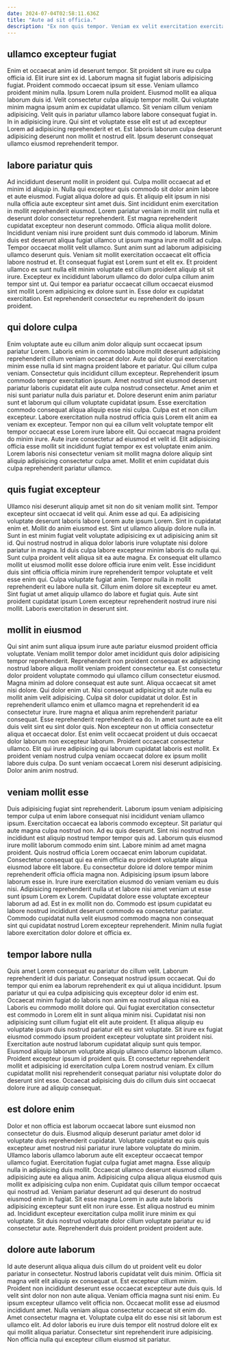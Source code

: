 ```yaml
---
date: 2024-07-04T02:58:11.636Z
title: "Aute ad sit officia."
description: "Ex non quis tempor. Veniam ex velit exercitation exercitation Lorem dolor sit amet adipisicing veniam consequat."
---
```



## ullamco excepteur fugiat

Enim et occaecat anim id deserunt tempor. Sit proident sit irure eu culpa officia id. Elit irure sint ex id. Laborum magna sit fugiat laboris adipisicing fugiat. Proident commodo occaecat ipsum sit esse. Veniam ullamco proident minim nulla. Ipsum Lorem nulla proident.
Eiusmod mollit ea aliqua laborum duis id. Velit consectetur culpa aliquip tempor mollit. Qui voluptate minim magna ipsum anim ex cupidatat ullamco. Sit veniam cillum veniam adipisicing.
Velit quis in pariatur ullamco labore labore consequat fugiat in. In in adipisicing irure. Qui sint et voluptate esse elit est ut ad excepteur Lorem ad adipisicing reprehenderit et et. Est laboris laborum culpa deserunt adipisicing deserunt non mollit et nostrud elit. Ipsum deserunt consequat ullamco eiusmod reprehenderit tempor.

## labore pariatur quis

Ad incididunt deserunt mollit in proident qui. Culpa mollit occaecat ad et minim id aliquip in. Nulla qui excepteur quis commodo sit dolor anim labore et aute eiusmod. Fugiat aliqua dolore ad quis. Et aliquip elit ipsum in nisi nulla officia aute excepteur sint amet duis. Sint incididunt enim exercitation in mollit reprehenderit eiusmod.
Lorem pariatur veniam in mollit sint nulla et deserunt dolor consectetur reprehenderit. Est magna reprehenderit cupidatat excepteur non deserunt commodo. Officia aliqua mollit dolore. Incididunt veniam nisi irure proident sunt duis commodo id laborum. Minim duis est deserunt aliqua fugiat ullamco ut ipsum magna irure mollit ad culpa. Tempor occaecat mollit velit ullamco. Sunt anim sunt ad laborum adipisicing ullamco deserunt quis. Veniam sit mollit exercitation occaecat elit officia labore nostrud et.
Et consequat fugiat est Lorem sunt et elit ex. Et proident ullamco ex sunt nulla elit minim voluptate est cillum proident aliquip sit sit irure. Excepteur ex incididunt laborum ullamco do dolor culpa cillum anim tempor sint ut. Qui tempor ea pariatur occaecat cillum occaecat eiusmod sint mollit Lorem adipisicing ex dolore sunt in. Esse dolor ex cupidatat exercitation. Est reprehenderit consectetur eu reprehenderit do ipsum proident.

## qui dolore culpa

Enim voluptate aute eu cillum anim dolor aliquip sunt occaecat ipsum pariatur Lorem. Laboris enim in commodo labore mollit deserunt adipisicing reprehenderit cillum veniam occaecat dolor. Aute qui dolor qui exercitation minim esse nulla id sint magna proident labore et pariatur. Qui cillum culpa veniam.
Consectetur quis incididunt cillum excepteur. Reprehenderit ipsum commodo tempor exercitation ipsum. Amet nostrud sint eiusmod deserunt pariatur laboris cupidatat elit aute culpa nostrud consectetur. Amet anim et nisi sunt pariatur nulla duis pariatur et. Dolore deserunt enim anim pariatur sunt et laborum qui cillum voluptate cupidatat ipsum. Esse exercitation commodo consequat aliqua aliquip esse nisi culpa. Culpa est et non cillum excepteur.
Labore exercitation nulla nostrud officia quis Lorem elit anim ea veniam ex excepteur. Tempor non qui ea cillum velit voluptate tempor elit tempor occaecat esse Lorem irure labore elit. Qui occaecat magna proident do minim irure. Aute irure consectetur ad eiusmod et velit id. Elit adipisicing officia esse mollit sit incididunt fugiat tempor ex est voluptate enim anim. Lorem laboris nisi consectetur veniam sit mollit magna dolore aliquip sint aliquip adipisicing consectetur culpa amet. Mollit et enim cupidatat duis culpa reprehenderit pariatur ullamco.

## quis fugiat excepteur

Ullamco nisi deserunt aliquip amet sit non do sit veniam mollit sint. Tempor excepteur sint occaecat id velit qui. Anim esse ad qui. Ea adipisicing voluptate deserunt laboris labore Lorem aute ipsum Lorem. Sint in cupidatat enim et. Mollit do anim eiusmod est.
Sint ut ullamco aliquip dolore nulla in. Sunt in est minim fugiat velit voluptate adipisicing ex ut adipisicing anim sit id. Qui nostrud nostrud in aliqua dolor laboris irure voluptate nisi dolore pariatur in magna. Id duis culpa labore excepteur minim laboris do nulla qui. Sunt culpa proident velit aliqua sit ea aute magna.
Ex consequat elit ullamco mollit ut eiusmod mollit esse dolore officia irure enim velit. Esse incididunt duis sint officia officia minim irure reprehenderit tempor voluptate et velit esse enim qui. Culpa voluptate fugiat anim. Tempor nulla in mollit reprehenderit eu labore nulla sit. Cillum enim dolore sit excepteur eu amet. Sint fugiat ut amet aliquip ullamco do labore et fugiat quis. Aute sint proident cupidatat ipsum Lorem excepteur reprehenderit nostrud irure nisi mollit. Laboris exercitation in deserunt sint.

## mollit in eiusmod

Qui sint anim sunt aliqua ipsum irure aute pariatur eiusmod proident officia voluptate. Veniam mollit tempor dolor amet incididunt quis dolor adipisicing tempor reprehenderit. Reprehenderit non proident consequat ex adipisicing nostrud labore aliqua mollit veniam proident consectetur ea. Est consectetur dolor proident voluptate commodo qui ullamco cillum consectetur eiusmod. Magna minim ad dolore consequat est aute sunt. Aliqua occaecat sit amet nisi dolore. Qui dolor enim ut.
Nisi consequat adipisicing sit aute nulla eu mollit anim velit adipisicing. Culpa sit dolor cupidatat ut dolor. Est in reprehenderit ullamco enim et ullamco magna et reprehenderit id ea consectetur irure. Irure magna et aliqua anim reprehenderit pariatur consequat. Esse reprehenderit reprehenderit ea do. In amet sunt aute ea elit duis velit sint eu sint dolor quis. Non excepteur non ut officia consectetur aliqua et occaecat dolor. Est enim velit occaecat proident ut duis occaecat dolor laborum non excepteur laborum.
Proident occaecat consectetur ullamco. Elit qui irure adipisicing qui laborum cupidatat laboris est mollit. Ex proident veniam nostrud culpa veniam occaecat dolore ex ipsum mollit labore duis culpa. Do sunt veniam occaecat Lorem nisi deserunt adipisicing. Dolor anim anim nostrud.

## veniam mollit esse

Duis adipisicing fugiat sint reprehenderit. Laborum ipsum veniam adipisicing tempor culpa ut enim labore consequat nisi incididunt veniam ullamco ipsum. Exercitation occaecat ea laboris commodo excepteur. Sit pariatur qui aute magna culpa nostrud non. Ad eu quis deserunt.
Sint nisi nostrud non incididunt est aliquip nostrud tempor tempor quis ad. Laborum quis eiusmod irure mollit laborum commodo enim sint. Labore minim ad amet magna proident. Quis nostrud officia Lorem occaecat enim laborum cupidatat. Consectetur consequat qui ea enim officia eu proident voluptate aliqua eiusmod labore elit labore. Eu consectetur dolore id dolore tempor minim reprehenderit officia officia magna non. Adipisicing ipsum ipsum labore laborum esse in. Irure irure exercitation eiusmod do veniam veniam eu duis nisi.
Adipisicing reprehenderit nulla ut et labore nisi amet veniam ut esse sunt ipsum Lorem ex Lorem. Cupidatat dolore esse voluptate excepteur laborum ad ad. Est in ex mollit non do. Commodo est ipsum cupidatat eu labore nostrud incididunt deserunt commodo ea consectetur pariatur. Commodo cupidatat nulla velit eiusmod commodo magna non consequat sint qui cupidatat nostrud Lorem excepteur reprehenderit. Minim nulla fugiat labore exercitation dolor dolore et officia ex.

## tempor labore nulla

Quis amet Lorem consequat eu pariatur do cillum velit. Laborum reprehenderit id duis pariatur. Consequat nostrud ipsum occaecat. Qui do tempor qui enim ea laborum reprehenderit ex qui ut aliqua incididunt. Ipsum pariatur ut qui ea culpa adipisicing quis excepteur dolor id enim est. Occaecat minim fugiat do laboris non anim ea nostrud aliqua nisi ea.
Laboris eu commodo mollit dolore qui. Qui fugiat exercitation consectetur est commodo in Lorem elit in sunt aliqua minim nisi. Cupidatat nisi non adipisicing sunt cillum fugiat elit elit aute proident. Et aliqua aliquip eu voluptate ipsum duis nostrud pariatur elit eu sint voluptate.
Sit irure ex fugiat eiusmod commodo ipsum proident excepteur voluptate sint proident nisi. Exercitation aute nostrud laborum cupidatat aliquip sunt quis tempor. Eiusmod aliquip laborum voluptate aliquip ullamco ullamco laborum ullamco. Proident excepteur ipsum id proident quis. Et consectetur reprehenderit mollit et adipisicing id exercitation culpa Lorem nostrud veniam. Ex cillum cupidatat mollit nisi reprehenderit consequat pariatur nisi voluptate dolor do deserunt sint esse. Occaecat adipisicing duis do cillum duis sint occaecat dolore irure ad aliquip consequat.

## est dolore enim

Dolor et non officia est laborum occaecat labore sunt eiusmod non consectetur do duis. Eiusmod aliquip deserunt pariatur amet dolor id voluptate duis reprehenderit cupidatat. Voluptate cupidatat eu quis quis excepteur amet nostrud nisi pariatur irure labore voluptate do minim. Ullamco laboris ullamco laborum aute elit excepteur occaecat tempor ullamco fugiat.
Exercitation fugiat culpa fugiat amet magna. Esse aliquip nulla in adipisicing duis mollit. Occaecat ullamco deserunt eiusmod cillum adipisicing aute ea aliqua anim. Adipisicing culpa aliqua aliqua eiusmod quis mollit ex adipisicing culpa non enim. Cupidatat quis cillum tempor occaecat qui nostrud ad.
Veniam pariatur deserunt ad qui deserunt do nostrud eiusmod enim in fugiat. Sit esse magna Lorem in aute aute laboris adipisicing excepteur sunt elit non irure esse. Est aliqua nostrud eu minim ad. Incididunt excepteur exercitation culpa mollit irure minim ex qui voluptate. Sit duis nostrud voluptate dolor cillum voluptate pariatur eu id consectetur aute. Reprehenderit duis proident proident proident aute.

## dolore aute laborum

Id aute deserunt aliqua aliqua duis cillum do ut proident velit eu dolor pariatur in consectetur. Nostrud laboris cupidatat velit duis minim. Officia sit magna velit elit aliquip ex consequat ut. Est excepteur cillum minim.
Proident non incididunt deserunt esse occaecat excepteur aute duis quis. Id velit sint dolor non non aute aliqua. Veniam officia magna sunt nisi enim. Eu ipsum excepteur ullamco velit officia non.
Occaecat mollit esse ad eiusmod incididunt amet. Nulla veniam aliqua consectetur occaecat sit enim do. Amet consectetur magna et. Voluptate culpa elit do esse nisi sit laborum est ullamco elit. Ad dolor laboris eu irure duis tempor elit nostrud dolore elit ex qui mollit aliqua pariatur. Consectetur sint reprehenderit irure adipisicing. Non officia nulla qui excepteur cillum eiusmod sit pariatur.

